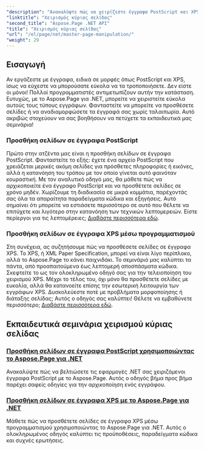 ```yaml
---
"description": "Ανακαλύψτε πώς να χειρίζεστε έγγραφα PostScript και XPS σε .NET χρησιμοποιώντας το Aspose.Page. Ακολουθήστε τα εκπαιδευτικά μας βοηθήματα για να βελτιώσετε τις δυνατότητες της εφαρμογής σας."
"linktitle": "Χειρισμός κύριας σελίδας"
"second_title": "Aspose.Page .NET API"
"title": "Χειρισμός κύριας σελίδας"
"url": "/el/page/net/master-page-manipulation/"
"weight": 29
---
```


## Εισαγωγή

Αν εργάζεστε με έγγραφα, ειδικά σε μορφές όπως PostScript και XPS, ίσως να εύχεστε να μπορούσατε εύκολα να τα τροποποιήσετε. Δεν είστε οι μόνοι! Πολλοί προγραμματιστές αντιμετωπίζουν αυτήν την κατάσταση. Ευτυχώς, με το Aspose.Page για .NET, μπορείτε να χειριστείτε εύκολα αυτούς τους τύπους εγγράφων. Φανταστείτε να μπορείτε να προσθέσετε σελίδες ή να αναδιαμορφώσετε τα έγγραφά σας χωρίς ταλαιπωρία. Αυτό ακριβώς στοχεύουν να σας βοηθήσουν να πετύχετε τα εκπαιδευτικά μας σεμινάρια!

### Προσθήκη σελίδων σε έγγραφα PostScript

Πρώτο στην ατζέντα μας είναι η προσθήκη σελίδων σε έγγραφα PostScript. Φανταστείτε το εξής: έχετε ένα αρχείο PostScript που χρειάζεται μερικές ακόμη σελίδες για πρόσθετες πληροφορίες ή εικόνες, αλλά η κατανόηση του τρόπου με τον οποίο γίνεται αυτό φαινόταν κουραστική. Με τον αναλυτικό οδηγό μας, θα μάθετε πώς να αρχικοποιείτε ένα έγγραφο PostScript και να προσθέτετε σελίδες σε χρόνο μηδέν. Χωρίζουμε τη διαδικασία σε μικρά κομμάτια, παρέχοντάς σας όλα τα απαραίτητα παραδείγματα κώδικα και εξηγήσεις. Αυτό σημαίνει ότι μπορείτε να εστιάσετε περισσότερο σε αυτό που θέλετε να επιτύχετε και λιγότερο στην κατανόηση των τεχνικών λεπτομερειών. Είστε περίεργοι για τις λεπτομέρειες; [Διαβάστε περισσότερα εδώ](./add-page-to-postscript-document/).

### Προσθήκη σελίδων σε έγγραφα XPS μέσω προγραμματισμού

Στη συνέχεια, ας συζητήσουμε πώς να προσθέσετε σελίδες σε έγγραφα XPS. Το XPS, ή XML Paper Specification, μπορεί να είναι λίγο περίπλοκο, αλλά το Aspose.Page το κάνει παιχνιδάκι. Το σεμινάριό μας καλύπτει τα πάντα, από προαπαιτούμενα έως λεπτομερή αποσπάσματα κώδικα. Σκεφτείτε το ως τον ολοκληρωμένο οδηγό σας για την τελειοποίηση του χειρισμού XPS. Μέχρι το τέλος του, όχι μόνο θα προσθέτετε σελίδες με ευκολία, αλλά θα κατανοείτε επίσης την εσωτερική λειτουργία των εγγράφων XPS. Δυσκολεύεστε ποτέ με προβλήματα μορφοποίησης ή διάταξης σελίδας; Αυτός ο οδηγός σας καλύπτει! Θέλετε να εμβαθύνετε περισσότερο; [Διαβάστε περισσότερα εδώ](./adding-page-to-xps-document/).

## Εκπαιδευτικά σεμινάρια χειρισμού κύριας σελίδας
### [Προσθήκη σελίδων σε έγγραφα PostScript χρησιμοποιώντας το Aspose.Page για .NET](./add-page-to-postscript-document/)
Ανακαλύψτε πώς να βελτιώσετε τις εφαρμογές .NET σας χειριζόμενοι έγγραφα PostScript με το Aspose.Page. Αυτός ο οδηγός βήμα προς βήμα παρέχει σαφείς οδηγίες για την αρχικοποίηση ενός εγγράφου.
### [Προσθήκη σελίδων σε έγγραφα XPS με το Aspose.Page για .NET](./adding-page-to-xps-document/)
Μάθετε πώς να προσθέτετε σελίδες σε έγγραφα XPS μέσω προγραμματισμού χρησιμοποιώντας το Aspose.Page για .NET. Αυτός ο ολοκληρωμένος οδηγός καλύπτει τις προϋποθέσεις, παραδείγματα κώδικα και συχνές ερωτήσεις.